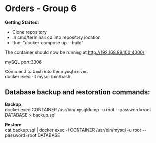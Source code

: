Orders - Group 6
=======

**Getting Started:**
* Clone repository
* In cmd/terminal: cd into repository location
* Run: "docker-compose up --build"  
  
The container should now be running at http://192.168.99.100:4000/ 
  
mySQL port:3306  
  
Command to bash into the mysql server:  
docker exec -it mysql /bin/bash  

## Database backup and restoration commands:
 **Backup**  
docker exec CONTAINER /usr/bin/mysqldump -u root --password=root DATABASE > backup.sql

 **Restore**  
cat backup.sql | docker exec -i CONTAINER /usr/bin/mysql -u root --password=root DATABASE
